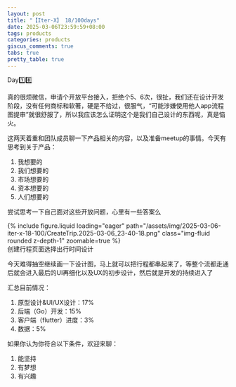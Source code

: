 ```yaml
---
layout: post
title: "【Iter-X】 18/100days"
date: 2025-03-06T23:59:59+08:00
tags: products
categories: products
giscus_comments: true
tabs: true
pretty_table: true
---
```


Day1️⃣8️⃣

真的很烦微信，申请个开放平台接入，拒绝个5、6次，很扯，我们还在设计开发阶段，没有任何商标和软著，硬是不给过，很服气，“可能涉嫌使用他人app流程图提审”就很舒服了，所以我应该怎么证明这个是我们自己设计的东西呢，真是恼火。

这两天着重和团队成员聊一下产品相关的内容，以及准备meetup的事情。今天有思考到关于产品：

1. 我想要的
2. 我们想要的
3. 市场想要的
4. 资本想要的
5. 人们想要的

尝试思考一下自己面对这些开放问题，心里有一些答案么

<div class="row mt-3">
    <div class="col-sm mt-0 mb-0">
        {% include figure.liquid loading="eager" path="/assets/img/2025-03-06-iter-x-18-100/CreateTrip.2025-03-06_23-40-18.png" class="img-fluid rounded z-depth-1" zoomable=true %}
    </div>
</div>
<div class="caption mt-0">
    创建行程页面选择出行时间设计
</div>

今天难得抽空继续画一下设计图，马上就可以把行程都串起来了，等整个流都走通后就会进入最后的UI再细化以及UX的初步设计，然后就是开发的持续进入了

汇总目前情况：

1. 原型设计&UI/UX设计：17%
2. 后端（Go）开发：15%
3. 客户端（flutter）进度：3%
4. 数据：5%

如果你认为你符合以下条件，欢迎来聊：

1. 能坚持
2. 有梦想
3. 有兴趣
